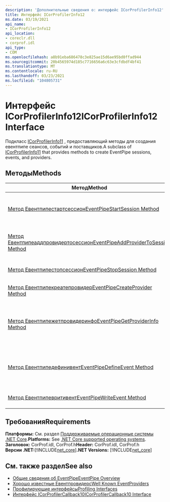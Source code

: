 ```yaml
---
description: 'Дополнительные сведения о: интерфейс ICorProfilerInfo12'
title: Интерфейс ICorProfilerInfo12
ms.date: 03/19/2021
api_name:
- ICorProfilerInfo12
api_location:
- coreclr.dll
- corprof.idl
api_type:
- COM
ms.openlocfilehash: a8b91eba686478c3e825ae15d6ae95bd0ffad944
ms.sourcegitcommit: 20b4565974d185c7716656a6c63e3cfdbdf4bf41
ms.translationtype: MT
ms.contentlocale: ru-RU
ms.lasthandoff: 03/23/2021
ms.locfileid: "104805731"
---
```

# <a name="icorprofilerinfo12-interface"></a><span data-ttu-id="98575-103">Интерфейс ICorProfilerInfo12</span><span class="sxs-lookup"><span data-stu-id="98575-103">ICorProfilerInfo12 Interface</span></span>

 <span data-ttu-id="98575-104">Подкласс [ICorProfilerInfo11](icorprofilerinfo11-interface.md) , предоставляющий методы для создания евентпипе сеансов, событий и поставщиков.</span><span class="sxs-lookup"><span data-stu-id="98575-104">A subclass of [ICorProfilerInfo11](icorprofilerinfo11-interface.md) that provides methods to create EventPipe sessions, events, and providers.</span></span>
  
## <a name="methods"></a><span data-ttu-id="98575-105">Методы</span><span class="sxs-lookup"><span data-stu-id="98575-105">Methods</span></span>  
  
|<span data-ttu-id="98575-106">Метод</span><span class="sxs-lookup"><span data-stu-id="98575-106">Method</span></span>|<span data-ttu-id="98575-107">Описание</span><span class="sxs-lookup"><span data-stu-id="98575-107">Description</span></span>|  
|------------|-----------------|  
|[<span data-ttu-id="98575-108">Метод Евентпипестартсессион</span><span class="sxs-lookup"><span data-stu-id="98575-108">EventPipeStartSession Method</span></span>](icorprofilerinfo12-eventpipestartsession-method.md)|<span data-ttu-id="98575-109">Запускает сеанс Евентпипе профилировщика.</span><span class="sxs-lookup"><span data-stu-id="98575-109">Starts a profiler EventPipe session.</span></span>|
|[<span data-ttu-id="98575-110">Метод Евентпипеаддпровидертосессион</span><span class="sxs-lookup"><span data-stu-id="98575-110">EventPipeAddProviderToSession Method</span></span>](icorprofilerinfo12-eventpipeaddprovidertosession-method.md)|<span data-ttu-id="98575-111">Добавляет поставщик в существующий сеанс Евентпипе.</span><span class="sxs-lookup"><span data-stu-id="98575-111">Adds a provider to an existing EventPipe session.</span></span>|
|[<span data-ttu-id="98575-112">Метод Евентпипестопсессион</span><span class="sxs-lookup"><span data-stu-id="98575-112">EventPipeStopSession Method</span></span>](icorprofilerinfo12-eventpipestopsession-method.md)|<span data-ttu-id="98575-113">Останавливает сеанс Евентпипе.</span><span class="sxs-lookup"><span data-stu-id="98575-113">Stops an EventPipe session.</span></span>|
|[<span data-ttu-id="98575-114">Метод Евентпипекреатепровидер</span><span class="sxs-lookup"><span data-stu-id="98575-114">EventPipeCreateProvider Method</span></span>](icorprofilerinfo12-eventpipecreateprovider-method.md)|<span data-ttu-id="98575-115">Создает поставщик Евентпипе.</span><span class="sxs-lookup"><span data-stu-id="98575-115">Creates an EventPipe provider.</span></span>|  
|[<span data-ttu-id="98575-116">Метод Евентпипежетпровидеринфо</span><span class="sxs-lookup"><span data-stu-id="98575-116">EventPipeGetProviderInfo Method</span></span>](icorprofilerinfo12-eventpipegetproviderinfo-method.md)|<span data-ttu-id="98575-117">Возвращает имя поставщика Евентпипе из его идентификатора.</span><span class="sxs-lookup"><span data-stu-id="98575-117">Gets the name of an EventPipe provider from its ID.</span></span>|
|[<span data-ttu-id="98575-118">Метод Евентпипедефинивент</span><span class="sxs-lookup"><span data-stu-id="98575-118">EventPipeDefineEvent Method</span></span>](icorprofilerinfo12-eventpipedefineevent-method.md)|<span data-ttu-id="98575-119">Определяет событие для существующего поставщика Евентпипе.</span><span class="sxs-lookup"><span data-stu-id="98575-119">Defines an event on an existing EventPipe provider.</span></span>|  
|[<span data-ttu-id="98575-120">Метод Евентпипевритивент</span><span class="sxs-lookup"><span data-stu-id="98575-120">EventPipeWriteEvent Method</span></span>](icorprofilerinfo12-eventpipewriteevent-method.md)|<span data-ttu-id="98575-121">Записывает событие Евентпипе.</span><span class="sxs-lookup"><span data-stu-id="98575-121">Writes an EventPipe event.</span></span>|
  
## <a name="requirements"></a><span data-ttu-id="98575-122">Требования</span><span class="sxs-lookup"><span data-stu-id="98575-122">Requirements</span></span>  

<span data-ttu-id="98575-123">**Платформы:** См. раздел [Поддерживаемые операционные системы .NET Core](../../../core/install/windows.md?pivots=os-windows).</span><span class="sxs-lookup"><span data-stu-id="98575-123">**Platforms:** See [.NET Core supported operating systems](../../../core/install/windows.md?pivots=os-windows).</span></span>  
<span data-ttu-id="98575-124">**Заголовок:** CorProf.idl, CorProf.h</span><span class="sxs-lookup"><span data-stu-id="98575-124">**Header:** CorProf.idl, CorProf.h</span></span>  
<span data-ttu-id="98575-125">**Версии .NET:**[!INCLUDE[net_core](../../../../includes/net-core-50-md.md)]</span><span class="sxs-lookup"><span data-stu-id="98575-125">**.NET Versions:** [!INCLUDE[net_core](../../../../includes/net-core-50-md.md)]</span></span>  

## <a name="see-also"></a><span data-ttu-id="98575-126">См. также раздел</span><span class="sxs-lookup"><span data-stu-id="98575-126">See also</span></span>

- [<span data-ttu-id="98575-127">Общие сведения об EventPipe</span><span class="sxs-lookup"><span data-stu-id="98575-127">EventPipe Overview</span></span>](../../../core/diagnostics/eventpipe.md)
- [<span data-ttu-id="98575-128">Хорошо известные Евентпровидерс</span><span class="sxs-lookup"><span data-stu-id="98575-128">Well Known EventProviders</span></span>](../../../core/diagnostics/well-known-event-providers.md)
- [<span data-ttu-id="98575-129">Профилирующие интерфейсы</span><span class="sxs-lookup"><span data-stu-id="98575-129">Profiling Interfaces</span></span>](profiling-interfaces.md)
- [<span data-ttu-id="98575-130">Интерфейс ICorProfilerCallback10</span><span class="sxs-lookup"><span data-stu-id="98575-130">ICorProfilerCallback10 Interface</span></span>](icorprofilercallback10-interface.md)
